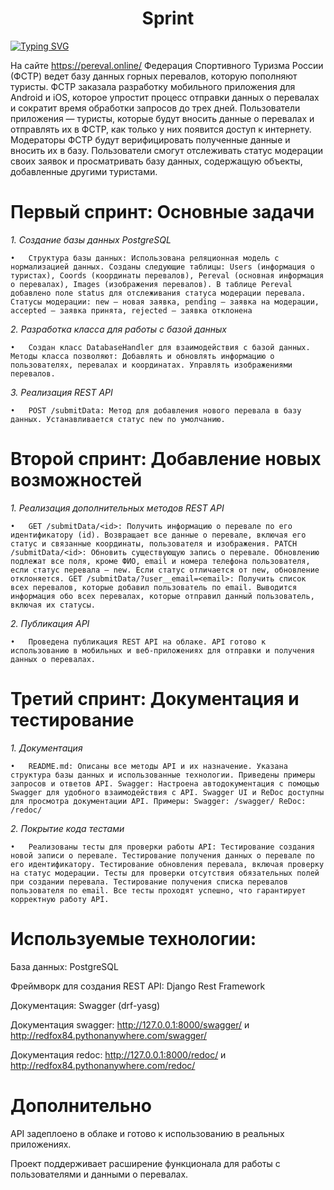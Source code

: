 <h1 align="center">Sprint </h1>

[![Typing SVG](https://readme-typing-svg.herokuapp.com?color=%2336BCF7&lines=Проект+Pereval)](https://git.io/typing-svg)

На сайте https://pereval.online/ Федерация Спортивного Туризма России (ФСТР) ведет базу данных горных перевалов, которую пополняют туристы. ФСТР заказала разработку мобильного приложения для Android и iOS, которое упростит процесс отправки данных о перевалах и сократит время обработки запросов до трех дней.
Пользователи приложения — туристы, которые будут вносить данные о перевалах и отправлять их в ФСТР, как только у них появится доступ к интернету. Модераторы ФСТР будут верифицировать полученные данные и вносить их в базу. Пользователи смогут отслеживать статус модерации своих заявок и просматривать базу данных, содержащую объекты, добавленные другими туристами.


# Первый спринт: Основные задачи

_1. Создание базы данных PostgreSQL_

    •	Структура базы данных: Использована реляционная модель с нормализацией данных. Созданы следующие таблицы: Users (информация о туристах), Coords (координаты перевалов), Pereval (основная информация о перевалах), Images (изображения перевалов). В таблице Pereval добавлено поле status для отслеживания статуса модерации перевала. Статусы модерации: new — новая заявка, pending — заявка на модерации, accepted — заявка принята, rejected — заявка отклонена

_2. Разработка класса для работы с базой данных_

    •	Создан класс DatabaseHandler для взаимодействия с базой данных. Методы класса позволяют: Добавлять и обновлять информацию о пользователях, перевалах и координатах. Управлять изображениями перевалов.

_3. Реализация REST API_

    •	POST /submitData: Метод для добавления нового перевала в базу данных. Устанавливается статус new по умолчанию.

# Второй спринт: Добавление новых возможностей

_1. Реализация дополнительных методов REST API_

    •	GET /submitData/<id>: Получить информацию о перевале по его идентификатору (id). Возвращает все данные о перевале, включая его статус и связанные координаты, пользователя и изображения. PATCH /submitData/<id>: Обновить существующую запись о перевале. Обновлению подлежат все поля, кроме ФИО, email и номера телефона пользователя, если статус перевала — new. Если статус отличается от new, обновление отклоняется. GET /submitData/?user__email=<email>: Получить список всех перевалов, которые добавил пользователь по email. Выводится информация обо всех перевалах, которые отправил данный пользователь, включая их статусы.

_2. Публикация API_

    •	Проведена публикация REST API на облаке. API готово к использованию в мобильных и веб-приложениях для отправки и получения данных о перевалах.

# Третий спринт: Документация и тестирование

_1. Документация_ 

    •	README.md: Описаны все методы API и их назначение. Указана структура базы данных и использованные технологии. Приведены примеры запросов и ответов API. Swagger: Настроена автодокументация с помощью Swagger для удобного взаимодействия с API. Swagger UI и ReDoc доступны для просмотра документации API. Примеры: Swagger: /swagger/ ReDoc: /redoc/

_2. Покрытие кода тестами_

    •	Реализованы тесты для проверки работы API: Тестирование создания новой записи о перевале. Тестирование получения данных о перевале по его идентификатору. Тестирование обновления перевала, включая проверку на статус модерации. Тесты для проверки отсутствия обязательных полей при создании перевала. Тестирование получения списка перевалов пользователя по email. Все тесты проходят успешно, что гарантирует корректную работу API.

    
# Используемые технологии:

База данных: PostgreSQL

Фреймворк для создания REST API: Django Rest Framework

Документация: Swagger (drf-yasg)

Документация swagger: http://127.0.0.1:8000/swagger/ и http://redfox84.pythonanywhere.com/swagger/

Документация redoc: http://127.0.0.1:8000/redoc/ и http://redfox84.pythonanywhere.com/redoc/


# Дополнительно

API задеплоено в облаке и готово к использованию в реальных приложениях.

Проект поддерживает расширение функционала для работы с пользователями и данными о перевалах.





